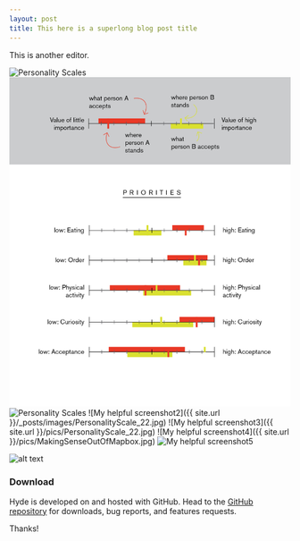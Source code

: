 ```yaml
---
layout: post
title: This here is a superlong blog post title
---
```


This is another editor.

![Personality Scales](/images/PersonalityScale_22.jpg "That is the title")
![Personality Scales](images/PersonalityScale_22.jpg "That is the title")
![Personality Scales](/images/PersonalityScale_22.jpg)
![My helpful screenshot2]({{ site.url }}/_posts/images/PersonalityScale_22.jpg)
![My helpful screenshot3]({{ site.url }}/pics/PersonalityScale_22.jpg)
![My helpful screenshot4]({{ site.url }}/pics/MakingSenseOutOfMapbox.jpg)
![My helpful screenshot5](/pics/MakingSenseOutOfMapbox.jpg)






![alt text](http://www.gravatar.com/avatar/dd5a7ef1476fb01998a215b1642dfd07?s=128&d=identicon&r=PG "Title")

### Download

Hyde is developed on and hosted with GitHub. Head to the <a href="https://github.com/poole/hyde">GitHub repository</a> for downloads, bug reports, and features requests.

Thanks!
